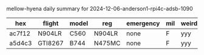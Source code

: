 mellow-hyena daily summary for 2024-12-06-anderson1-rpi4c-adsb-1090

|hex|flight|model|reg|emergency|mil|weirdo|
|--|--|--|--|--|--|--|
|ac7f12|N904LR|C560|N904LR|none|F|yyy|
|a5d4c3|GTI8267|B744|N475MC|none|F|yyy|
